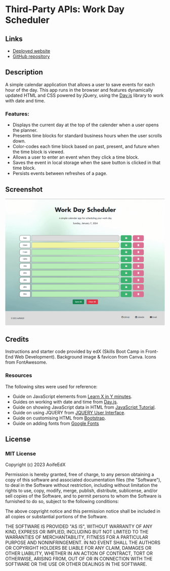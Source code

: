 # Third-Party APIs: Work Day Scheduler

## Links

* [Deployed website](https://aoifeedx.github.io/work-day-scheduler/)
* [GitHub repository](https://github.com/AoifeEdX/work-day-scheduler)


## Description

A simple calendar application that allows a user to save events for each hour of the day. This app runs in the browser and features dynamically updated HTML and CSS powered by jQuery, using the [Day.js](https://day.js.org/docs/en/display/format) library to work with date and time.

### Features:
* Displays the current day at the top of the calender when a user opens the planner. 
* Presents time blocks for standard business hours when the user scrolls down. 
* Color-codes each time block based on past, present, and future when the time block is viewed. 
* Allows a user to enter an event when they click a time block.
* Saves the event in local storage when the save button is clicked in that time block.
* Persists events between refreshes of a page.

## Screenshot
![screenshot](./assets/images/screenshot.png)

## Credits

Instructions and starter code provided by edX (Skills Boot Camp in Front-End Web Development). 
Background image & favicon from Canva. Icons from FontAwesome.

### Resources

The following sites were used for reference:

* Guide on JavaScript elements from [Learn X in Y minutes](https://learnxinyminutes.com/docs/javascript/).
* Guides on working with date and time from [Day.js](https://day.js.org/docs/en/display/format).
* Guide on showing JavaScript data in HTML from [JavaScript Tutorial](https://www.javascripttutorial.net/javascript-dom/javascript-textcontent/).
* Guide on using JQUERY from [JQUERY User Interface](https://jqueryui.com/).
* Guide on customising HTML from [Bootstrap](https://getbootstrap.com/).
* Guide on adding fonts from [Google Fonts](https://fonts.googleapis.com/)

## License

### MIT License

Copyright (c) 2023 AoifeEdX

Permission is hereby granted, free of charge, to any person obtaining a copy of this software and associated documentation files (the "Software"), to deal in the Software without restriction, including without limitation the rights to use, copy, modify, merge, publish, distribute, sublicense, and/or sell copies of the Software, and to permit persons to whom the Software is furnished to do so, subject to the following conditions:

The above copyright notice and this permission notice shall be included in all copies or substantial portions of the Software.

THE SOFTWARE IS PROVIDED "AS IS", WITHOUT WARRANTY OF ANY KIND, EXPRESS OR IMPLIED, INCLUDING BUT NOT LIMITED TO THE WARRANTIES OF MERCHANTABILITY, FITNESS FOR A PARTICULAR PURPOSE AND NONINFRINGEMENT. IN NO EVENT SHALL THE AUTHORS OR COPYRIGHT HOLDERS BE LIABLE FOR ANY CLAIM, DAMAGES OR OTHER LIABILITY, WHETHER IN AN ACTION OF CONTRACT, TORT OR OTHERWISE, ARISING FROM, OUT OF OR IN CONNECTION WITH THE SOFTWARE OR THE USE OR OTHER DEALINGS IN THE
SOFTWARE.
